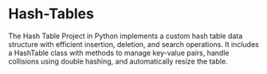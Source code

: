 # Hash-Tables
The Hash Table Project in Python implements a custom hash table data structure with efficient insertion, deletion, and search operations. It includes a HashTable class with methods to manage key-value pairs, handle collisions using double hashing, and automatically resize the table.
